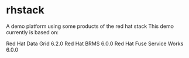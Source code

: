 rhstack
=======

A demo platform using some products of the red hat stack
This demo currently is based on:

 Red Hat Data Grid 6.2.0
 Red Hat BRMS 6.0.0
 Red Hat Fuse Service Works 6.0.0
